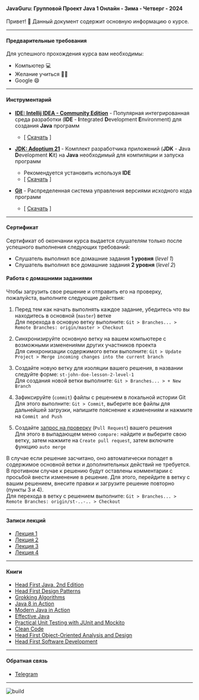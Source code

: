 #### JavaGuru: Групповой Проект Java 1 Онлайн -  Зима - Четверг - 2024

Привет! 👋 Данный документ содержит основную информацию о курсе.

---

#### Предварительные требования

Для успешного прохождения курса вам необходимы:
* Компьютер 💻
* Желание учиться 👨‍🏫
* Google 😄

---

#### Инструментарий

* **[IDE: Intellij IDEA - Community Edition](https://www.jetbrains.com/idea/)** - Популярная интегрированная среда разработки (**IDE** - **I**ntegrated **D**evelopment **E**nvironment) для создания **Java** программ 
  * [ [Скачать](https://www.jetbrains.com/idea/download/#section=windows) ]


* **[JDK: Adoptium 21](https://adoptium.net/)** - Комплект разработчика приложений (**JDK** - **J**ava **D**evelopment **K**it) на **Java** необходимый для компиляции и запуска программ
  * Рекомендуется установить используя **IDE**
  * [ [Скачать](https://adoptium.net/) ]


* **[Git](https://git-scm.com/)** - Распределенная система управления версиями исходного кода программ
    * [ [Скачать](https://git-scm.com/download) ]

---

#### Сертификат

Сертификат об окончании курса выдается слушателям только после успешного выполнения следующих требований:
* Слушатель выполнил все домашние задания **1 уровня** (_level 1_)
* Слушатель выполнил все домашние задания **2 уровня** (_level 2_)


#### Работа с домашними заданиями

Чтобы загрузить свое решение и отправить его на проверку, пожалуйста, выполните следующие действия:
1. Перед тем как начать выполнять каждое задание, убедитесь что вы находитесь в основной (`master`) ветке\
   Для перехода в основую ветку выполните: `Git > Branches... > Remote Branches: origin/master > Checkout`

2. Синхронизируйте основную ветку на вашем компьютере с возможными изменениями других участников проекта\
   Для синхронизации содержимого ветки выполните: `Git > Update Project > Merge incoming changes into the current branch`

3. Создайте новую ветку для изоляции вашего решения, в названии следуйте форме: `st-john-doe-lesson-2-level-1`\
   Для создания новой ветки выполните: `Git > Branches... > + New Branch`

4. Зафиксируйте (`commit`) файлы с решением в локальной истории Git\
   Для этого выполните: `Git > Commit`, выберите все файлы для дальнейшей загрузки, напишите пояснение к изменениям и нажмите на `Commit and Push`

5. Создайте [запрос на проверку](https://github.com/antdolg1/jg_java_1_wednesday_march_2023/compare) (`Pull Request`) вашего решения\
   Для этого в выпадающем меню `compare:` найдите и выберите свою ветку, затем нажмите на `Create pull request`, затем включите функцию `auto merge`

В случае если решение засчитано, оно автоматически попадет в содержимое основной ветки и дополнительных действий не требуется.\
В противном случае к решению будут оставлены комментарии с просьбой внести изменение в решение. Для этого, перейдите в ветку с вашим решением, внесите правки и загрузите решение повторно (пункты 3 и 4).\
Для перехода в ветку с решением выполните: `Git > Branches... > Remote Branches: origin/st-..-.. > Checkout`

---

#### Записи лекций

* [Лекция 1](https://www.youtube.com/watch?v=DU-TM-Z9xGs)
* [Лекция 2](https://www.youtube.com/watch?v=ycP0WkItevI)
* [Лекция 3]()
* [Лекция 4](https://www.youtube.com/watch?v=oOj2FdCZ0Ig)

---

#### Книги

* [Head First Java, 2nd Edition](https://isbnsearch.org/isbn/9780596009205)
* [Head First Design Patterns](https://isbnsearch.org/isbn/9780596007126)
* [Grokking Algorithms](https://isbnsearch.org/isbn/9781617292231)
* [Java 8 in Action](https://isbnsearch.org/isbn/9781617291999)
* [Modern Java in Action](https://isbnsearch.org/isbn/9781617293566)
* [Effective Java](https://isbnsearch.org/isbn/9780134685991)
* [Practical Unit Testing with JUnit and Mockito](https://isbnsearch.org/isbn/9788393489398)
* [Clean Code](https://isbnsearch.org/isbn/9780132350884)
* [Head First Object-Oriented Analysis and Design](https://isbnsearch.org/isbn/9780596008673)
* [Head First Software Development](https://isbnsearch.org/isbn/9780596527358)

---

#### Обратная связь

* [Telegram]()

---

![build](https://github.com/antdolg1/jg_java_1_thursday_february_2024/actions/workflows/build.yaml/badge.svg)
